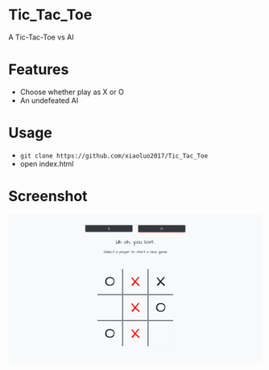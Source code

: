 # Tic_Tac_Toe
A Tic-Tac-Toe vs AI

# Features
* Choose whether play as X or O
* An undefeated AI

# Usage
* ```git clone https://github.com/xiaoluo2017/Tic_Tac_Toe```
* open index.html

# Screenshot
<img src="https://github.com/xiaoluo2017/Tic_Tac_Toe/blob/master/images/index.PNG">
